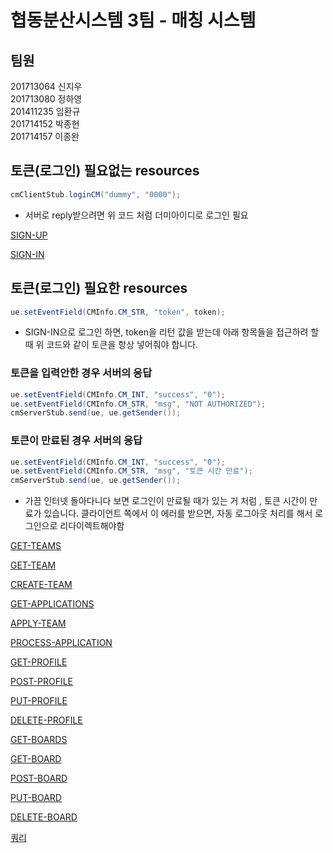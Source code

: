 #  협동분산시스템 3팀 - 매칭 시스템   

## 팀원   
201713064 신지우    
201713080 정하영    
201411235 임환규    
201714152 박종현    
201714157 이종완    

## 토큰(로그인) 필요없는 resources

```java
cmClientStub.loginCM("dummy", "0000"); 
```

- 서버로 reply받으려면 위 코드 처럼 더미아이디로 로그인 필요

[SIGN-UP](https://www.notion.so/SIGN-UP-255d2269855542398e3299cb969a9b82)

[SIGN-IN](https://www.notion.so/SIGN-IN-bb6443849e374427b220916b6886d051)

## 토큰(로그인) 필요한 resources

```java
ue.setEventField(CMInfo.CM_STR, "token", token);
```

- SIGN-IN으로 로그인 하면, token을 리턴 값을 받는데 아래 항목들을 접근하려 할 때 위 코드와 같이 토큰을 항상 넣어줘야 합니다.

### 토큰을 입력안한 경우 서버의 응답

```java
ue.setEventField(CMInfo.CM_INT, "success", "0");
ue.setEventField(CMInfo.CM_STR, "msg", "NOT AUTHORIZED");
cmServerStub.send(ue, ue.getSender());
```

### 토큰이 만료된 경우 서버의 응답

```java
ue.setEventField(CMInfo.CM_INT, "success", "0");
ue.setEventField(CMInfo.CM_STR, "msg", "토큰 시간 만료");
cmServerStub.send(ue, ue.getSender());
```

- 가끔 인터넷 돌아다니다 보면 로그인이 만료될 때가 있는 거 처럼 , 토큰 시간이 만료가 있습니다. 클라이언트 쪽에서 이 에러를 받으면, 자동 로그아웃 처리를 해서 로그인으로 리다이렉트해야함

[GET-TEAMS](https://www.notion.so/GET-TEAMS-187461d86e514de7b299c0a9fb998905)

[GET-TEAM](https://www.notion.so/GET-TEAM-7dee8b0540a04032b1a3d207eb4acde8)

[CREATE-TEAM](https://www.notion.so/CREATE-TEAM-5c808414613a41a4811356395602203d)

[GET-APPLICATIONS](https://www.notion.so/GET-APPLICATIONS-3a3869e6a69c4855b4220056131111c5)

[APPLY-TEAM](https://www.notion.so/APPLY-TEAM-47fa075c89fd4866acb867ce0b11bc23)

[PROCESS-APPLICATION](https://www.notion.so/PROCESS-APPLICATION-5a23fcae51554b41bfdb83ff220972d0)

[GET-PROFILE](https://www.notion.so/GET-PROFILE-e1cc795ce7774c988de55ee8c2c39944)

[POST-PROFILE](https://www.notion.so/POST-PROFILE-338b303c36a9472cbb5c4bddf1b7dbe4)

[PUT-PROFILE](https://www.notion.so/PUT-PROFILE-5d534b8f86614ae4bd2f528b8a27ce01)

[DELETE-PROFILE](https://www.notion.so/DELETE-PROFILE-d0529822dd3144f19a78a391ceb2f012)

[GET-BOARDS](https://www.notion.so/GET-BOARDS-a0e5165e380746fabbda03f80525c268)

[GET-BOARD](https://www.notion.so/GET-BOARD-10b26827444f41f69eef816ce100d1ee)

[POST-BOARD](https://www.notion.so/POST-BOARD-836507df089c4f0a8a9eac05804ed1de)

[PUT-BOARD](https://www.notion.so/PUT-BOARD-030c46379c924e34b1d14172fe36a28d)

[DELETE-BOARD](https://www.notion.so/DELETE-BOARD-9c14e430a21147c3b572cc902ebbe227)

[쿼리](https://www.notion.so/fe278c2376034f33884578d562d3c541)
